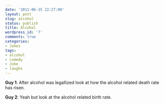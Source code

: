 ```yaml
---
date: '2011-06-15 22:27:00'
layout: post
slug: alcohol
status: publish
title: Alcohol
wordpress_id: '7'
comments: true
categories:
- Jokes
tags:
- alcohol
- comedy
- Joke
- laughs
---
```


**Guy 1**: After alcohol was legallized look at how the alcohol related death rate has risen.  

**Guy 2**: Yeah but look at the alcohol related birth rate.
